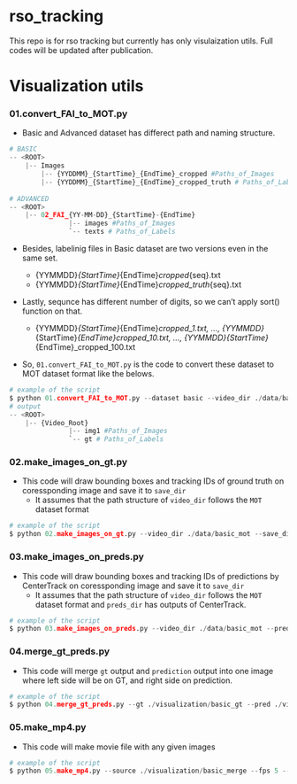 # rso_tracking
This repo is for rso tracking but currently has only visulaization utils. Full codes will be updated after publication.

# Visualization utils

### 01.convert_FAI_to_MOT.py

- Basic and Advanced dataset has differect path and naming structure.

```python
# BASIC
-- <ROOT>
	|-- Images 
	    |-- {YYDDMM}_{StartTime}_{EndTime}_cropped #Paths_of_Images
	    |-- {YYDDMM}_{StartTime}_{EndTime}_cropped_truth # Paths_of_Labels
	    
# ADVANCED
-- <ROOT>
	|-- 02_FAI_{YY-MM-DD}_{StartTime}-{EndTime}
			   |-- images #Paths_of_Images
			   `-- texts # Paths_of_Labels
```

- Besides, labelinig files in Basic dataset are two versions even in the same set.
    - {YYMMDD}_{StartTime}_{EndTime}_cropped_{seq}.txt
    - {YYMMDD}_{StartTime}_{EndTime}_cropped_truth_{seq}.txt


- Lastly, sequnce has different number of digits, so we can’t apply sort() function on that.
    - {YYMMDD}_{StartTime}_{EndTime}_cropped_1.txt, …, {YYMMDD}_{StartTime}_{EndTime}_cropped_10.txt, …, {YYMMDD}_{StartTime}_{EndTime}_cropped_100.txt

- So, `01.convert_FAI_to_MOT.py` is the code to convert these dataset to MOT dataset format like the belows.

```python
# example of the script
$ python 01.convert_FAI_to_MOT.py --dataset basic --video_dir ./data/basic --save_dir ./data/basic_mot
# output
-- <ROOT>
	|-- {Video_Root}
			   |-- img1 #Paths_of_Images
			   `-- gt # Paths_of_Labels
```

### 02.make_images_on_gt.py

- This code will draw bounding boxes and tracking IDs of ground truth on coressponding image and save it to `save_dir`
    - It assumes that the path structure of `video_dir` follows the `MOT` dataset format

```python
# example of the script
$ python 02.make_images_on_gt.py --video_dir ./data/basic_mot --save_dir ./visualization/basic_gt
```

### 03.make_images_on_preds.py

- This code will draw bounding boxes and tracking IDs of predictions by CenterTrack on coressponding image and save it to `save_dir`
    - It assumes that the path structure of `video_dir` follows the `MOT` dataset format and `preds_dir` has outputs of CenterTrack.

```python
# example of the script
$ python 03.make_images_on_preds.py --video_dir ./data/basic_mot --preds_dir ./exp/tracking/basic/result_rso --save_dir ./visualization/basic_preds
```

### 04.merge_gt_preds.py

- This code will merge `gt` output and `prediction` output into one image where left side will be on GT, and right side on prediction.

```python
# example of the script
$ python 04.merge_gt_preds.py --gt ./visualization/basic_gt --pred ./visualization/basic_preds --save_dir ./visualization/basic_merge
```

### 05.make_mp4.py

- This code will make movie file with any given images

```python
# example of the script
$ python 05.make_mp4.py --source ./visualization/basic_merge --fps 5 --save_dir ./visualization/basic_fn_ontput
```
